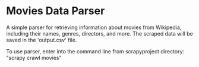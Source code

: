 # Movies Data Parser

A simple parser for retrieving information about movies from Wikipedia, including their names, genres, directors, and more. The scraped data will be saved in the 'output.csv' file.

To use parser, enter into the command line from scrapyproject directory: "scrapy crawl movies"
